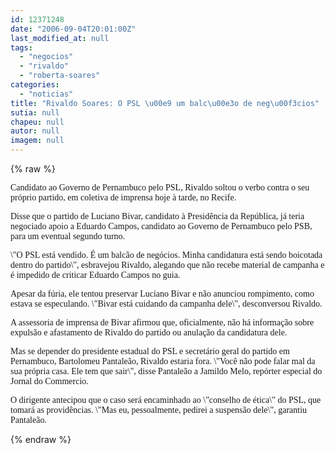 ```yaml
---
id: 12371248
date: "2006-09-04T20:01:00Z"
last_modified_at: null
tags:
  - "negocios"
  - "rivaldo"
  - "roberta-soares"
categories:
  - "noticias"
title: "Rivaldo Soares: O PSL \u00e9 um balc\u00e3o de neg\u00f3cios"
sutia: null
chapeu: null
autor: null
imagem: null
---
```

{% raw %}
<p><FONT lang=JA></p>
<p><P><FONT face=Verdana>Candidato ao Governo de Pernambuco pelo PSL, Rivaldo soltou o verbo contra o seu próprio </FONT></FONT><FONT face=Verdana>partido, em coletiva de imprensa hoje à tarde, no Recife.</FONT></P></p>
<p><P><FONT face=Verdana>Disse que o partido de Luciano Bivar, candidato à Presidência da República, já teria <FONT lang=JA>negociado apoio a Eduardo Campos, candidato ao Governo de Pernambuco pelo PSB, para um eventual segundo turno.</P></FONT></FONT></p>
<p><P><FONT face=Verdana>\"O PSL está vendido. É um balcão de negócios. Minha candidatura está sendo boicotada dentro do partido\", esbravejou Rivaldo, alegando que não recebe material de campanha e é impedido de criticar Eduardo Campos no guia. </FONT></P></p>
<p><P><FONT face=Verdana>Apesar da fúria, ele tentou preservar Luciano Bivar e não anunciou rompimento, como <FONT lang=JA>estava </FONT>se especulando. \"Bivar está cuidando da campanha dele\", desconversou Rivaldo.</FONT></P></p>
<p><P><FONT face=Verdana>A assessoria de imprensa de Bivar afirmou que, oficialmente, não há informação sobre expulsão e afastamento de Rivaldo do partido ou anulação da candidatura dele. </FONT></P></p>
<p><P><FONT face=Verdana>Mas se depender do presidente estadual do PSL e secretário geral do partido em Pernambuco, Bartolomeu Pantaleão, Rivaldo estaria fora. \"Você não pode falar mal da sua própria casa. Ele tem que sair\", disse Pantaleão a Jamildo Melo, repórter <FONT lang=JA>especial do Jornal do Commercio. </P></FONT></FONT></p>
<p><P><FONT face=Verdana>O dirigente antecipou que o caso será encaminhado ao \"conselho de ética\" do PSL, que tomará as providências. \"Mas eu, pessoalmente, pedirei a suspensão dele\", garantiu Pantaleão.</FONT></P> </p>
{% endraw %}